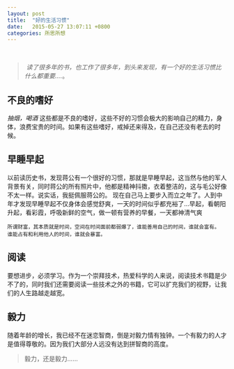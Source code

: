 ```yaml
---
layout: post
title:  "好的生活习惯"
date:   2015-05-27 13:07:11 +0800
categories: 所思所想
---
```


&nbsp;&nbsp;&nbsp;

>  &nbsp;*读了很多年的书，也工作了很多年，到头来发现，有一个好的生活习惯比什么都重要....*。



##  不良的嗜好

*抽烟，喝酒* 这些都是不良的嗜好，这些不好的习惯会极大的影响自己的精力，身体，浪费宝贵的时间。如果有这些嗜好，戒掉还来得及，在自己还没有老去的时候。

## 早睡早起

以前读历史书，发现蒋公有一个很好的习惯，那就是早睡早起，这当然与他的军人背景有关，同时蒋公的所有照片中，他都是精神抖擞，衣着整洁的，这与毛公好像不太一样。说实话，我挺佩服蒋公的。
现在自己马上要步入而立之年了。人到中年才发现早睡早起不仅身体会感觉舒爽，一天的时间似乎都充裕了...早起，看朝阳升起，看彩霞，呼吸新鲜的空气，做一顿有营养的早餐，一天都神清气爽

	所谓财富，其本质就是时间，空间在时间面前都弱爆了，谁能善用自己的时间，谁就会富有。
	谁能占有和利用他人的时间，谁就会暴富。


## 阅读

要想进步，必须学习。作为一个崇拜技术，热爱科学的人来说，阅读技术书籍是少不了的，同时我们还需要阅读一些技术之外的书籍，它可以扩充我们的视野，让我们的人生路越走越宽。

## 毅力

随着年龄的增长，我已经不在迷恋智商，倒是对毅力情有独钟。一个有毅力的人才是值得尊敬的。因为我们大部分人远没有达到拼智商的高度。

> 毅力，还是毅力......








